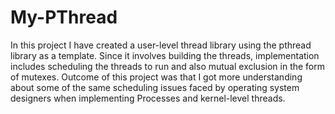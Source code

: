 # My-PThread

In this project I have created a user-level thread library using the pthread library as a template. Since it involves building the threads, implementation includes scheduling the threads to run and also mutual exclusion in the form of mutexes. Outcome of this project was that I got more understanding about some of the same scheduling issues faced by operating system designers when implementing Processes and kernel-level threads.

